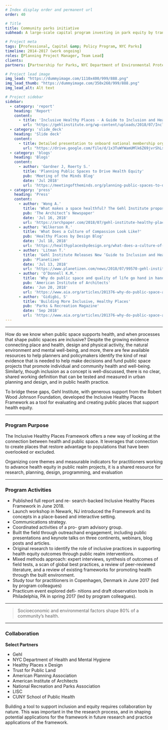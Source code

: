 ```yaml
---
# Index display order and permanent url
order: 40

# Title
title: Community parks initiative
subhead: A large-scale capital program investing in park equity by transforming over 70 small, neighborhood parks in New York City

# Project meta
tags: [Professional, Capital &amp; Policy Program, NYC Parks]
timeline: 2014-2017 (work ongoing)
roles: [Planning Project Manager, Team Lead]
clients:
partners: [Partnership for Parks, NYC Department of Environmental Protection, NYC Mayor’s Office]

# Project lead image
img_lead: "https://dummyimage.com/1110x400/999/888.png"
img_lead_thumb: "https://dummyimage.com/350x260/999/888.png"
img_lead_alt: Alt text

# Project sidebar
sidebar:
  - category: 'report'
    heading: 'Report'
    content:
      - title: 'Inclusive Healthy Places - A Guide to Inclusion and Health in Public Space'
        url: 'https://gehlinstitute.org/wp-content/uploads/2018/07/Inclusive-Healthy-Places_Gehl-Institute.pdf'
  - category: 'slide_deck'
    heading: 'Slide deck'
    content:
      - title: Detailed presentation to onboard national membership organizations as project collaborators
        url: "https://drive.google.com/file/d/1x3TuWYWamUMlk6Z69jvrShLsxoYxgTmh/view?usp=sharing"
  - category: 'blogs'
    heading: 'Blogs'
    content:
      - author: 'Gardner J, Roerty S.'
        title: 'Planning Public Spaces to Drive Health Equity'
        pub: 'Meeting of the Minds Blog'
        date: 'Jul 2018'
        url: 'https://meetingoftheminds.org/planning-public-spaces-to-drive-health-equity-27760'
  - category: 'press'
    heading: 'Press'
    content:
      - author: 'Wong A.'
        title: 'What makes a space healthful? The Gehl Institute proposes answers'
        pub: 'The Architect’s Newspaper'
        date: 'Jul 16, 2018'
        url: 'https://archpaper.com/2018/07/gehl-institute-healthy-places/'
      - author: 'Wilkerson R.'
        title: 'What Does a Culture of Compassion Look Like?'
        pub: 'Healthy Places by Design Blog'
        date: 'Jul 18, 2018'
        url: 'https://healthyplacesbydesign.org/what-does-a-culture-of-compassion-look-like/'
      - author: 'Litman T.'
        title: 'Gehl Institute Releases New ‘Guide to Inclusion and Health in Public Space'
        pub: 'Planetizen'
        date: 'Jul 13, 2018'
        url: 'https://www.planetizen.com/news/2018/07/99570-gehl-institute-releases-new-guide-inclusion-and-health-public-space'
      - author: 'O’Donnell K.M.'
        title: 'Why do public space and quality of life go hand in hand?'
        pub: 'American Institute of Architects'
        date: 'Jun 20, 2018'
        url: 'https://www.aia.org/articles/201376-why-do-public-space-and-quality-of-life-go-'
      - author: 'Gidigbi, S'
        title: 'Building More Inclusive, Healthy Places'
        pub: 'Parks & Recreation Magazine'
        date: 'Sep 2018'
        url: 'https://www.aia.org/articles/201376-why-do-public-space-and-quality-of-life-go-'
---
```

-----
How do we know when public space supports health, and when processes that shape public spaces are inclusive? Despite the growing evidence connecting place and health, design and physical activity, the natural environment and mental well-being, and more, there are few available resources to help planners and policymakers identify the kind of real evidence that is needed to help make decisions and fund public space projects that promote individual and community health and well-being. Similarly, though inclusion as a concept is well-discussed, there is no clear, shared working definition that can be tested and measured in urban planning and design, and in public health practice.

To bridge these gaps, Gehl Institute, with generous support from the Robert Wood Johnson Foundation, developed the Inclusive Healthy Places Framework as a tool for evaluating and creating public places that support health equity.

-----

### Program Purpose

The Inclusive Healthy Places Framework offers a new way of looking at the connection between health and public space. It leverages that connection to create places that restore advantage to populations that have been overlooked or excluded.

Organizing core themes and measurable indicators for practitioners working to advance health equity in public realm projects, it is a shared resource for research, planning, design, programming, and evaluation

-----

### Program Activities

- Published full report and re- search-backed Inclusive Healthy Places Framework in June 2018.
- Launch workshop in Newark, NJ introduced the Framework and its concepts in a place-based and interactive setting.
- Communications strategy.
- Coordinated activities of a pro- gram advisory group.
- Built the field through outreachand engagement, including public presentations and keynote talks on three continents, webinars, blog posts and articles.
- Original research to identify the role of inclusive practices in supporting health equity outcomes through public realm interventions.
- Mixed methods approach: expert interviews, synthesis of outcomes of field tests, a scan of global best practices, a review of peer-reviewed literature, and a review of existing frameworks for promoting health through the built environment.
- Study tour for practitioners in Copenhagen, Denmark in June 2017 (led by program colleagues)
- Practicum event explored defi- nitions and draft observation tools in Philadelphia, PA in spring 2017 (led by program colleagues).

-----

> Socioeconomic and environmental factors shape 80% of a community’s health.

-----

### Collaboration

**Select Partners**

- Gehl
- NYC Department of Health and Mental Hygiene
- Healthy Places x Design
- Trust for Public Land
- American Planning Association
- American Institute of Architects
- National Recreation and Parks Association
- LISC
- CUNY School of Public Health

Building a tool to support inclusion and equity requires collaboration by nature. This was important in the the research process, and in shaping potential applications for the framework in future research and practice applications of the framework.
